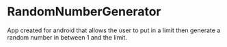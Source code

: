 # RandomNumberGenerator
App created for android that allows the user to put in a limit then generate a random number in between 1 and the limit.

